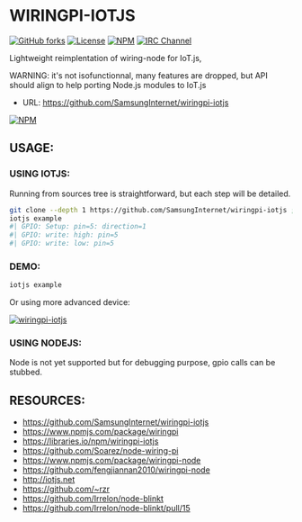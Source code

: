 # WIRINGPI-IOTJS #

[![GitHub forks](https://img.shields.io/github/forks/SamsungInternet/wiringpi-iotjs.svg?style=social&label=Fork&maxAge=2592000)](https://GitHub.com/SamsungInternet/wiringpi-iotjs/network/)
[![License](https://img.shields.io/badge/licence-BSD-3.svg?style=flat)](LICENSE)
[![NPM](https://img.shields.io/npm/v/wiringpi-iotjs.svg)](https://www.npmjs.com/package/wiringpi-iotjs)
[![IRC Channel](https://img.shields.io/badge/chat-on%20freenode-brightgreen.svg)](https://kiwiirc.com/client/irc.freenode.net/#tizen)

Lightweight reimplentation of wiring-node for IoT.js,

WARNING: it's not isofunctionnal, many features are dropped, but API should align
to help porting Node.js modules to IoT.js

* URL: <https://github.com/SamsungInternet/wiringpi-iotjs>

[![NPM](https://nodei.co/npm/wiringpi-iotjs.png)](https://npmjs.org/package/wiringpi-iotjs)


## USAGE: ##


### USING IOTJS: ###

Running from sources tree is straightforward, but each step will be detailed.

```sh
git clone --depth 1 https://github.com/SamsungInternet/wiringpi-iotjs ; cd wiringpi-iotjs
iotjs example
#| GPIO: Setup: pin=5: direction=1
#| GPIO: write: high: pin=5
#| GPIO: write: low: pin=5
```


### DEMO: ###

```sh
iotjs example

```

Or using more advanced device:

[![wiringpi-iotjs](https://pbs.twimg.com/ext_tw_video_thumb/1019945702791766017/pu/img/bbbNf-HJR2FkUb5l.jpg)](https://twitter.com/TizenHelper/status/1019945989388546048# "blinkt-node")


### USING NODEJS: ###

Node is not yet supported but for debugging purpose, gpio calls can be stubbed.


## RESOURCES: ##

* <https://github.com/SamsungInternet/wiringpi-iotjs>
* <https://www.npmjs.com/package/wiringpi>
* <https://libraries.io/npm/wiringpi-iotjs>
* <https://github.com/Soarez/node-wiring-pi>
* <https://www.npmjs.com/package/wiringpi-node>
* <https://github.com/fengjiannan2010/wiringpi-node>
* <http://iotjs.net>
* <https://github.com/~rzr>
* <https://github.com/Irrelon/node-blinkt>
* <https://github.com/Irrelon/node-blinkt/pull/15>
